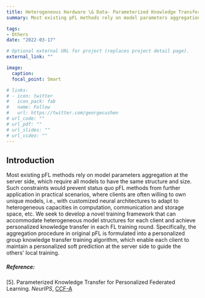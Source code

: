 ```yaml
---
title: Heterogeneous Hardware \& Data- Parameterized Knowledge Transfer
summary: Most existing pFL methods rely on model parameters aggregation at the server side, which require all models to have the same structure and size. Such constraints would prevent status quo pFL methods from further application in practical scenarios, where clients are often willing to own unique models, i.e., with customized neural architectures to adapt to heterogeneous capacities in computation, communication and storage space, etc. We seek to develop a novel training framework that can accommodate heterogeneous model structures for each client and achieve personalized knowledge transfer in each FL training round. 

tags:
- Others
date: "2022-03-17"

# Optional external URL for project (replaces project detail page).
external_link: ""

image:
  caption: 
  focal_point: Smart

# links:
# - icon: twitter
#   icon_pack: fab
#   name: Follow
#   url: https://twitter.com/georgecushen
# url_code: ""
# url_pdf: ""
# url_slides: ""
# url_video: ""
---
```



## Introduction

Most existing pFL methods rely on model parameters aggregation at the server side, which require all models to have the same structure and size. Such constraints would prevent status quo pFL methods from further application in practical scenarios, where clients are often willing to own unique models, i.e., with customized neural architectures to adapt to heterogeneous capacities in computation, communication and storage space, etc. We seek to develop a novel training framework that can accommodate heterogeneous model structures for each client and achieve personalized knowledge transfer in each FL training round. Specifically, the aggregation procedure in original pFL is formulated into a personalized group knowledge transfer training algorithm, which enable each client to maintain a personalized soft prediction at the server side to guide the others' local training.

<!-- {{< figure src="parameterized- knowledge-transfer-2.png" caption="Our work: Parameterized Knowledge Transfer for Personalized Federated Learning [5]." >}} -->

##### Reference:

[5]. Parameterized Knowledge Transfer for Personalized Federated Learning. *NeurIPS*, <u>CCF-A</u>